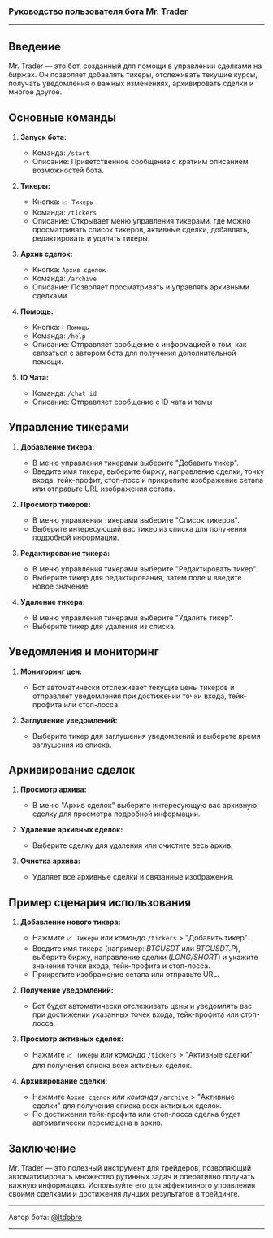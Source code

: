 ### Руководство пользователя бота Mr. Trader

---

## Введение

Mr. Trader — это бот, созданный для помощи в управлении сделками на биржах. Он позволяет добавлять тикеры, отслеживать текущие курсы, получать уведомления о важных изменениях, архивировать сделки и многое другое.

## Основные команды

1. **Запуск бота:**
   - Команда: `/start`
   - Описание: Приветственное сообщение с кратким описанием возможностей бота.

2. **Тикеры:**
   - Кнопка: `📈 Тикеры`
   - Команда: `/tickers`
   - Описание: Открывает меню управления тикерами, где можно просматривать список тикеров, активные сделки, добавлять, редактировать и удалять тикеры.

3. **Архив сделок:**
   - Кнопка: `Архив сделок`
   - Команда: `/archive`
   - Описание: Позволяет просматривать и управлять архивными сделками.

4. **Помощь:**
   - Кнопка: `ℹ️ Помощь`
   - Команда: `/help`
   - Описание: Отправляет сообщение с информацией о том, как связаться с автором бота для получения дополнительной помощи.

5. **ID Чата:**
   - Команда: `/chat_id`
   - Описание: Отправляет сообщение с ID чата и темы

## Управление тикерами

1. **Добавление тикера:**
   - В меню управления тикерами выберите "Добавить тикер".
   - Введите имя тикера, выберите биржу, направление сделки, точку входа, тейк-профит, стоп-лосс и прикрепите изображение сетапа или отправьте URL изображения сетапа.

2. **Просмотр тикеров:**
   - В меню управления тикерами выберите "Список тикеров".
   - Выберите интересующий вас тикер из списка для получения подробной информации.

3. **Редактирование тикера:**
   - В меню управления тикерами выберите "Редактировать тикер".
   - Выберите тикер для редактирования, затем поле и введите новое значение.

4. **Удаление тикера:**
   - В меню управления тикерами выберите "Удалить тикер".
   - Выберите тикер для удаления из списка.

## Уведомления и мониторинг

1. **Мониторинг цен:**
   - Бот автоматически отслеживает текущие цены тикеров и отправляет уведомления при достижении точки входа, тейк-профита или стоп-лосса.

2. **Заглушение уведомлений:**
   - Выберите тикер для заглушения уведомлений и выберете время заглушения из списка.

## Архивирование сделок

1. **Просмотр архива:**
   - В меню "Архив сделок" выберите интересующую вас архивную сделку для просмотра подробной информации.

2. **Удаление архивных сделок:**
   - Выберите сделку для удаления или очистите весь архив.

3. **Очистка архива:**
   - Удаляет все архивные сделки и связанные изображения.

## Пример сценария использования

1. **Добавление нового тикера:**
   - Нажмите `📈 Тикеры` *или команда* `/tickers` > "Добавить тикер".
   - Введите имя тикера (например: *BTCUSDT* или *BTCUSDT.P*), выберите биржу, направление сделки (*LONG/SHORT*) и укажите значения точки входа, тейк-профита и стоп-лосса.
   - Прикрепите изображение сетапа или отправьте URL.

2. **Получение уведомлений:**
   - Бот будет автоматически отслеживать цены и уведомлять вас при достижении указанных точек входа, тейк-профита или стоп-лосса.

3. **Просмотр активных сделок:**
   - Нажмите `📈 Тикеры` *или команда* `/tickers` > "Активные сделки" для получения списка всех активных сделок.

4. **Архивирование сделки:**
   - Нажмите `Архив сделок` *или команда* `/archive` > "Активные сделки" для получения списка всех активных сделок.
   - По достижении тейк-профита или стоп-лосса сделка будет автоматически перемещена в архив.

## Заключение

Mr. Trader — это полезный инструмент для трейдеров, позволяющий автоматизировать множество рутинных задач и оперативно получать важную информацию. Используйте его для эффективного управления своими сделками и достижения лучших результатов в трейдинге.

---

Автор бота: [@Itdobro](https://t.me/Itdobro)

---
